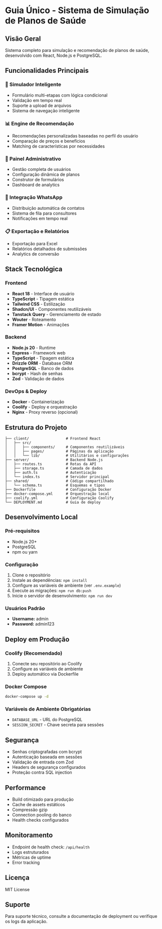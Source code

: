 # Guia Único - Sistema de Simulação de Planos de Saúde

## Visão Geral
Sistema completo para simulação e recomendação de planos de saúde, desenvolvido com React, Node.js e PostgreSQL.

## Funcionalidades Principais

### 🏥 Simulador Inteligente
- Formulário multi-etapas com lógica condicional
- Validação em tempo real
- Suporte a upload de arquivos
- Sistema de navegação inteligente

### 📊 Engine de Recomendação
- Recomendações personalizadas baseadas no perfil do usuário
- Comparação de preços e benefícios
- Matching de características por necessidades

### 👥 Painel Administrativo
- Gestão completa de usuários
- Configuração dinâmica de planos
- Construtor de formulários
- Dashboard de analytics

### 📱 Integração WhatsApp
- Distribuição automática de contatos
- Sistema de fila para consultores
- Notificações em tempo real

### 📋 Exportação e Relatórios
- Exportação para Excel
- Relatórios detalhados de submissões
- Analytics de conversão

## Stack Tecnológica

### Frontend
- **React 18** - Interface de usuário
- **TypeScript** - Tipagem estática
- **Tailwind CSS** - Estilização
- **Shadcn/UI** - Componentes reutilizáveis
- **Tanstack Query** - Gerenciamento de estado
- **Wouter** - Roteamento
- **Framer Motion** - Animações

### Backend
- **Node.js 20** - Runtime
- **Express** - Framework web
- **TypeScript** - Tipagem estática
- **Drizzle ORM** - Database ORM
- **PostgreSQL** - Banco de dados
- **bcrypt** - Hash de senhas
- **Zod** - Validação de dados

### DevOps & Deploy
- **Docker** - Containerização
- **Coolify** - Deploy e orquestração
- **Nginx** - Proxy reverso (opcional)

## Estrutura do Projeto

```
├── client/                 # Frontend React
│   ├── src/
│   │   ├── components/     # Componentes reutilizáveis
│   │   ├── pages/          # Páginas da aplicação
│   │   └── lib/            # Utilitários e configurações
├── server/                 # Backend Node.js
│   ├── routes.ts           # Rotas da API
│   ├── storage.ts          # Camada de dados
│   ├── auth.ts             # Autenticação
│   └── index.ts            # Servidor principal
├── shared/                 # Código compartilhado
│   └── schema.ts           # Esquemas e tipos
├── Dockerfile              # Configuração Docker
├── docker-compose.yml      # Orquestração local
├── coolify.yml             # Configuração Coolify
└── DEPLOYMENT.md           # Guia de deploy
```

## Desenvolvimento Local

### Pré-requisitos
- Node.js 20+
- PostgreSQL
- npm ou yarn

### Configuração
1. Clone o repositório
2. Instale as dependências: `npm install`
3. Configure as variáveis de ambiente (ver `.env.example`)
4. Execute as migrações: `npm run db:push`
5. Inicie o servidor de desenvolvimento: `npm run dev`

### Usuários Padrão
- **Username:** admin
- **Password:** admin123

## Deploy em Produção

### Coolify (Recomendado)
1. Conecte seu repositório ao Coolify
2. Configure as variáveis de ambiente
3. Deploy automático via Dockerfile

### Docker Compose
```bash
docker-compose up -d
```

### Variáveis de Ambiente Obrigatórias
- `DATABASE_URL` - URL do PostgreSQL
- `SESSION_SECRET` - Chave secreta para sessões

## Segurança
- Senhas criptografadas com bcrypt
- Autenticação baseada em sessões
- Validação de entrada com Zod
- Headers de segurança configurados
- Proteção contra SQL injection

## Performance
- Build otimizado para produção
- Cache de assets estáticos
- Compressão gzip
- Connection pooling do banco
- Health checks configurados

## Monitoramento
- Endpoint de health check: `/api/health`
- Logs estruturados
- Métricas de uptime
- Error tracking

## Licença
MIT License

## Suporte
Para suporte técnico, consulte a documentação de deployment ou verifique os logs da aplicação.